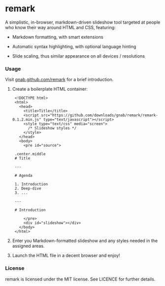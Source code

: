 # remark

A simplistic, in-browser, markdown-driven slideshow tool targeted at people who know their way around HTML and CSS, featuring:

- Markdown formatting, with smart extensions

- Automatic syntax highlighting, with optional language hinting

- Slide scaling, thus similar appearance on all devices / resolutions

### Usage

Visit [gnab.github.com/remark](http://gnab.github.com/remark) for a brief introduction.

1. Create a boilerplate HTML container:

        <!DOCTYPE html>
        <html>
          <head>
            <title>Title</title>
            <script src="https://github.com/downloads/gnab/remark/remark-0.1.2.min.js" type="text/javascript"></script>
            <style type="text/css" media="screen">
              /* Slideshow styles */
            </style>
          </head>
          <body>
            <pre id="source">

        .center.middle
        # Title

        ---

        # Agenda

        1. Introduction
        2. Deep-dive
        3. ...

        ---

        # Introduction

            </pre>
            <div id="slideshow"></div>
          </body>
        </html>

2. Enter you Markdown-formatted slideshow and any styles needed in the assigned areas.

3. Launch the HTML file in a decent browser and enjoy!

### License 

remark is licensed under the MIT license. See LICENCE for further 
details.
